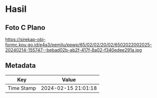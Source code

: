 # Hasil

## Foto C Plano

https://sirekap-obj-formc.kpu.go.id/e4a3/pemilu/ppwp/65/02/02/20/02/6502022002025-20240214-155747--bebad02b-ab2f-417f-8a02-f340edee291a.jpg


## Metadata

| Key        | Value               |
| ---------- | ------------------- |
| Time Stamp | 2024-02-15 21:01:18 |



